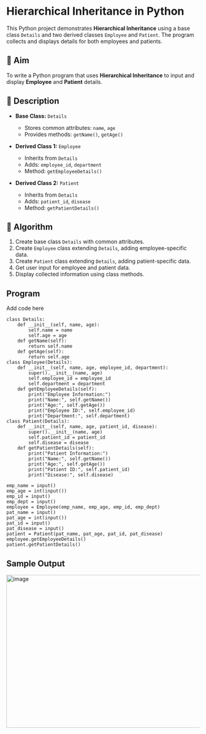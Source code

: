 # Hierarchical Inheritance in Python

This Python project demonstrates **Hierarchical Inheritance** using a base class `Details` and two derived classes `Employee` and `Patient`. The program collects and displays details for both employees and patients.

## 🎯 Aim

To write a Python program that uses **Hierarchical Inheritance** to input and display **Employee** and **Patient** details.

## 📘 Description

- **Base Class:** `Details`
  - Stores common attributes: `name`, `age`
  - Provides methods: `getName()`, `getAge()`

- **Derived Class 1:** `Employee`
  - Inherits from `Details`
  - Adds: `employee_id`, `department`
  - Method: `getEmployeeDetails()`

- **Derived Class 2:** `Patient`
  - Inherits from `Details`
  - Adds: `patient_id`, `disease`
  - Method: `getPatientDetails()`

## 🧠 Algorithm

1. Create base class `Details` with common attributes.
2. Create `Employee` class extending `Details`, adding employee-specific data.
3. Create `Patient` class extending `Details`, adding patient-specific data.
4. Get user input for employee and patient data.
5. Display collected information using class methods.

## Program
Add code here
```
class Details:
    def __init__(self, name, age):
        self.name = name
        self.age = age
    def getName(self):
        return self.name
    def getAge(self):
        return self.age
class Employee(Details):
    def __init__(self, name, age, employee_id, department):
        super().__init__(name, age)
        self.employee_id = employee_id
        self.department = department
    def getEmployeeDetails(self):
        print("Employee Information:")
        print("Name:", self.getName())
        print("Age:", self.getAge())
        print("Employee ID:", self.employee_id)
        print("Department:", self.department)
class Patient(Details):
    def __init__(self, name, age, patient_id, disease):
        super().__init__(name, age)
        self.patient_id = patient_id
        self.disease = disease
    def getPatientDetails(self):
        print("Patient Information:")
        print("Name:", self.getName())
        print("Age:", self.getAge())
        print("Patient ID:", self.patient_id)
        print("Disease:", self.disease)

emp_name = input()
emp_age = int(input())
emp_id = input()
emp_dept = input()
employee = Employee(emp_name, emp_age, emp_id, emp_dept)
pat_name = input()
pat_age = int(input())
pat_id = input()
pat_disease = input()
patient = Patient(pat_name, pat_age, pat_id, pat_disease)
employee.getEmployeeDetails()
patient.getPatientDetails()
```
## Sample Output
<img width="518" height="399" alt="image" src="https://github.com/user-attachments/assets/df66e98d-f9e4-4162-8065-8e5e156dc7bd" />

